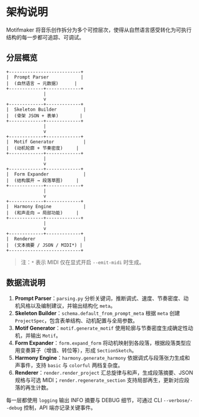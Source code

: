 # 架构说明

Motifmaker 将音乐创作拆分为多个可控层次，使得从自然语言感受转化为可执行结构的每一步都可追踪、可调试。

## 分层概览

```
+---------------------------+
|  Prompt Parser            |
|  (自然语言 → 元数据)      |
+-------------+-------------+
              |
              v
+-------------+-------------+
|  Skeleton Builder          |
|  (骨架 JSON + 表单)        |
+-------------+-------------+
              |
              v
+-------------+-------------+
|  Motif Generator           |
|  (动机轮廓 + 节奏密度)     |
+-------------+-------------+
              |
              v
+-------------+-------------+
|  Form Expander             |
|  (结构展开 → 段落草图)     |
+-------------+-------------+
              |
              v
+-------------+-------------+
|  Harmony Engine            |
|  (和声走向 → 局部功能)     |
+-------------+-------------+
              |
              v
+-------------+-------------+
|  Renderer                  |
|  (文本摘要 / JSON / MIDI*) |
+---------------------------+
```

> 注：`*` 表示 MIDI 仅在显式开启 `--emit-midi` 时生成。

## 数据流说明

1. **Prompt Parser**：`parsing.py` 分析关键词，推断调式、速度、节奏密度、动机风格以及编制建议，并输出结构化 `meta`。
2. **Skeleton Builder**：`schema.default_from_prompt_meta` 根据 `meta` 创建 `ProjectSpec`，包含表单结构、动机配置与全局参数。
3. **Motif Generator**：`motif.generate_motif` 使用轮廓与节奏密度生成确定性动机，并输出 `Motif`。
4. **Form Expander**：`form.expand_form` 将动机映射到各段落，根据段落类型应用变奏算子（增值、转位等），形成 `SectionSketch`。
5. **Harmony Engine**：`harmony.generate_harmony` 依据调式与段落张力生成和声事件，支持 `basic` 与 `colorful` 两档复杂度。
6. **Renderer**：`render.render_project` 汇总旋律与和声，生成段落摘要、JSON 规格与可选 MIDI；`render.regenerate_section` 支持局部再生，更新对应段落的再生计数。

每一层都使用 `logging` 输出 INFO 摘要与 DEBUG 细节，可通过 CLI `--verbose/--debug` 控制，API 端亦记录关键事件。
